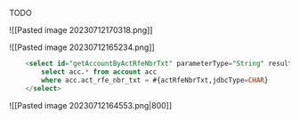 
TODO

![[Pasted image 20230712170318.png]]


![[Pasted image 20230712165234.png]]
```SQL
    <select id="getAccountByActRfeNbrTxt" parameterType="String" resultMap="BaseResultMap">
        select acc.* from account acc
        where acc.act_rfe_nbr_txt = #{actRfeNbrTxt,jdbcType=CHAR}
    </select>
```

![[Pasted image 20230712164553.png|800]]
